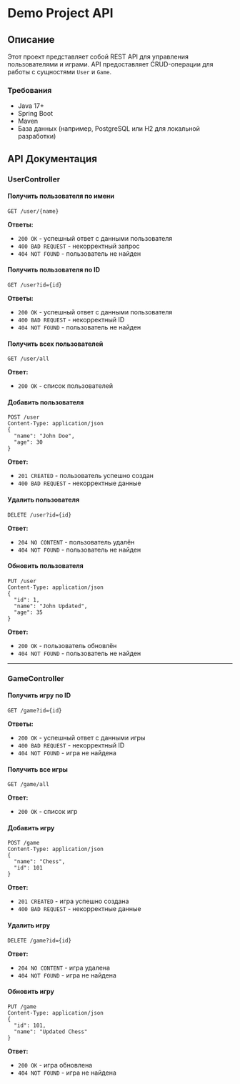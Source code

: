 # Demo Project API

## Описание
Этот проект представляет собой REST API для управления пользователями и играми. API предоставляет CRUD-операции для работы с сущностями `User` и `Game`.

### Требования
- Java 17+
- Spring Boot
- Maven
- База данных (например, PostgreSQL или H2 для локальной разработки)

## API Документация

### UserController
#### Получить пользователя по имени
```http
GET /user/{name}
```
**Ответы:**
- `200 OK` - успешный ответ с данными пользователя
- `400 BAD REQUEST` - некорректный запрос
- `404 NOT FOUND` - пользователь не найден

#### Получить пользователя по ID
```http
GET /user?id={id}
```
**Ответы:**
- `200 OK` - успешный ответ с данными пользователя
- `400 BAD REQUEST` - некорректный ID
- `404 NOT FOUND` - пользователь не найден

#### Получить всех пользователей
```http
GET /user/all
```
**Ответ:**
- `200 OK` - список пользователей

#### Добавить пользователя
```http
POST /user
Content-Type: application/json
{
  "name": "John Doe",
  "age": 30
}
```
**Ответ:**
- `201 CREATED` - пользователь успешно создан
- `400 BAD REQUEST` - некорректные данные

#### Удалить пользователя
```http
DELETE /user?id={id}
```
**Ответ:**
- `204 NO CONTENT` - пользователь удалён
- `404 NOT FOUND` - пользователь не найден

#### Обновить пользователя
```http
PUT /user
Content-Type: application/json
{
  "id": 1,
  "name": "John Updated",
  "age": 35
}
```
**Ответ:**
- `200 OK` - пользователь обновлён
- `404 NOT FOUND` - пользователь не найден

---
### GameController
#### Получить игру по ID
```http
GET /game?id={id}
```
**Ответы:**
- `200 OK` - успешный ответ с данными игры
- `400 BAD REQUEST` - некорректный ID
- `404 NOT FOUND` - игра не найдена

#### Получить все игры
```http
GET /game/all
```
**Ответ:**
- `200 OK` - список игр

#### Добавить игру
```http
POST /game
Content-Type: application/json
{
  "name": "Chess",
  "id": 101
}
```
**Ответ:**
- `201 CREATED` - игра успешно создана
- `400 BAD REQUEST` - некорректные данные

#### Удалить игру
```http
DELETE /game?id={id}
```
**Ответ:**
- `204 NO CONTENT` - игра удалена
- `404 NOT FOUND` - игра не найдена

#### Обновить игру
```http
PUT /game
Content-Type: application/json
{
  "id": 101,
  "name": "Updated Chess"
}
```
**Ответ:**
- `200 OK` - игра обновлена
- `404 NOT FOUND` - игра не найдена


